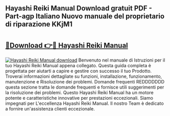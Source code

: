## Hayashi Reiki Manual Download gratuit PDF - Part-agp Italiano Nuovo manuale del proprietario di riparazione KKjM1

# <h2><a href="http://dfd9yz.blite.top/?on=Hayashi+Reiki+Manual">🔗Download 👉🔴 Hayashi Reiki Manual</a></h2>

[![Hayashi Reiki Manual download](https://i.imgur.com/lujVjoI.png)](http://dfd9yz.blite.top/?on=Hayashi+Reiki+Manual)
Benvenuto nel manuale di Istruzioni per il tuo Hayashi Reiki Manual appena collegato. Questa guida completa è progettata per aiutarti a capire e gestire con successo il tuo Prodotto. Troverai informazioni dettagliate su funzioni, installazione, funzionamento, manutenzione e Risoluzione dei problemi. Domande frequenti REDDDDDDD questa sezione tratta le domande frequenti e fornisce utili suggerimenti per la risoluzione dei problemi. Questo Hayashi Reiki Manual ha un motore potente e caratteristiche innovative per prestazioni eccezionali. Siamo impegnati per L'eccellenza Hayashi Reiki Manual. Il nostro Team è dedicato a fornire un'assistenza clienti eccezionale.
